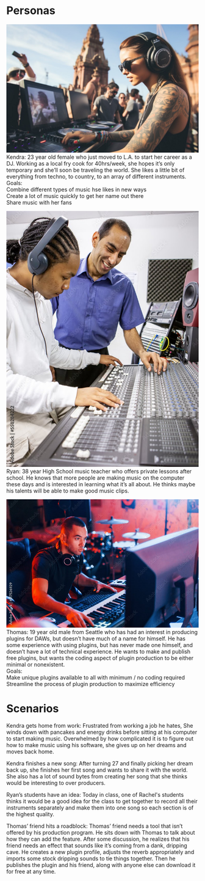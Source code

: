 # Personas

![](Kendra.jpg)\
Kendra: 23 year old female who just moved to L.A. to start her career as a DJ. Working as a local fry cook for 40hrs/week, she hopes it’s only temporary and she’ll soon be traveling the world. She likes a little bit of everything from techno, to country, to an array of different instruments.\
Goals:\
Combine different types of music hse likes in new ways\
Create a lot of music quickly to get her name out there\
Share music with her fans

![](Ryan.jpg)\
Ryan: 38 year High School music teacher who offers private lessons after school. He knows that more people are making music on the computer these days and is interested in learning what it’s all about. He thinks maybe his talents will be able to make good music clips.

![](Thomas.jpg)\
Thomas: 19 year old male from Seattle who has had an interest in producing plugins for DAWs, but doesn’t have much of a name for himself. He has some experience with using plugins, but has never made one himself, and doesn’t have a lot of technical experience.  He wants to make and publish free plugins, but wants the coding aspect of plugin production to be either minimal or nonexistent.\
Goals:\
Make unique plugins available to all with minimum / no coding required\
Streamline the process of plugin production to maximize efficiency


# Scenarios

Kendra gets home from work: Frustrated from working a job he hates, She winds down with pancakes and energy drinks before sitting at his computer to start making music. Overwhelmed by how complicated it is to figure out how to make music using his software, she gives up on her dreams and moves back home.

Kendra finishes a new song: After turning 27 and finally picking her dream back up, she finishes her first song and wants to share it with the world. She also has a lot of sound bytes from creating her song that she thinks would be interesting to over producers.

Ryan’s students have an idea: Today in class, one of Rachel's students thinks it would be a good idea for the class to get together to record all their instruments separately and make them into one song so each section is of the highest quality.

Thomas’ friend hits a roadblock: Thomas’ friend needs a tool that isn’t offered by his production program. He sits down with Thomas to talk about how they can add the feature. After some discussion, he realizes that his friend needs an effect that sounds like it’s coming from a dank, dripping cave. He creates a new plugin profile, adjusts the reverb appropriately and imports some stock dripping sounds to tie things together. Then he publishes the plugin and his friend, along with anyone else can download it for free at any time. 
